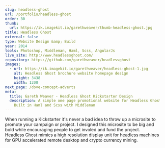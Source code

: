 ```yaml
---
slug: headless-ghost
url: /portfolio/headless-ghost
order: 30
thumb:
  url: https://ik.imagekit.io/garethweaver/thumb-headless-ghost.jpg
title: Headless Ghost
external: false
type: Website Design &amp; Build
year: 2014
tools: Photoshop, Middleman, Haml, Scss, AngularJs
live_site: http://www.headlessghost.com/
repository: https://github.com/garethweaver/headlessghost
images:
  - url: https://ik.imagekit.io/garethweaver/headless-ghost-1.jpg
    alt: Headless Ghost brochure website homepage design
    height: 3438
    width: 1200
next_page: /dove-concept-adverts
meta:
  title: Gareth Weaver - Headless Ghost Kickstarter Design
  description: A simple one page promotional website for Headless Ghost Kickstarter.
    Built in Haml and Scss with Middleman
---
```

When running a Kickstarter it's never a bad idea to throw up a
microsite to promote your campaign or project. I designed this microsite to be
big and bold while encouraging people to get involed and fund the project. Headless
Ghost mimics a high resolution display unit for headless machines for GPU accelerated
remote desktop and crypto currency mining.
